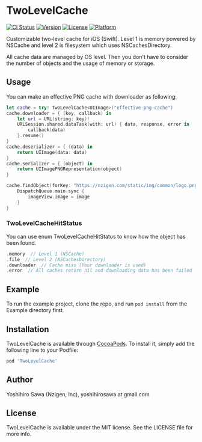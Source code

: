 # TwoLevelCache

[![CI Status](http://img.shields.io/travis/ysawa/TwoLevelCache.svg?style=flat)](https://travis-ci.org/ysawa/TwoLevelCache)
[![Version](https://img.shields.io/cocoapods/v/TwoLevelCache.svg?style=flat)](http://cocoapods.org/pods/TwoLevelCache)
[![License](https://img.shields.io/cocoapods/l/TwoLevelCache.svg?style=flat)](http://cocoapods.org/pods/TwoLevelCache)
[![Platform](https://img.shields.io/cocoapods/p/TwoLevelCache.svg?style=flat)](http://cocoapods.org/pods/TwoLevelCache)

Customizable two-level cache for iOS (Swift). Level 1 is memory powered by NSCache and level 2 is filesystem which uses NSCachesDirectory.

All cache data are managed by OS level. Then you don't have to consider the number of objects and the usage of memory or storage.

## Usage

You can make an effective PNG cache with downloader as following:

```swift
let cache = try! TwoLevelCache<UIImage>("effective-png-cache")
cache.downloader = { (key, callback) in
    let url = URL(string: key)!
    URLSession.shared.dataTask(with: url) { data, response, error in
        callback(data)
    }.resume()
}
cache.deserializer = { (data) in
    return UIImage(data: data)
}
cache.serializer = { (object) in
    return UIImagePNGRepresentation(object)
}

cache.findObject(forKey: "https://nzigen.com/static/img/common/logo.png") { (image, status) in
    DispatchQueue.main.sync {
        imageView.image = image
    }
}
```

### TwoLevelCacheHitStatus

You can use enum TwoLevelCacheHitStatus to know how the object has been found.

```swift
.memory  // Level 1 (NSCache)
.file  // Level 2 (NSCachesDirectory)
.downloader  // Cache miss (Your downloader is used)
.error  // All caches return nil and downloading data has been failed
```

## Example

To run the example project, clone the repo, and run `pod install` from the Example directory first.

## Installation

TwoLevelCache is available through [CocoaPods](http://cocoapods.org). To install
it, simply add the following line to your Podfile:

```ruby
pod 'TwoLevelCache'
```

## Author

Yoshihiro Sawa (Nzigen, Inc), yoshihirosawa at gmail.com

## License

TwoLevelCache is available under the MIT license. See the LICENSE file for more info.
